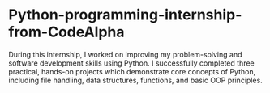 # Python-programming-internship-from-CodeAlpha
During this internship, I worked on improving my problem-solving and software development skills using Python. I successfully completed three practical, hands-on projects which demonstrate core concepts of Python, including file handling, data structures, functions, and basic OOP principles.
